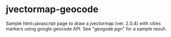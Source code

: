 # jvectormap-geocode
Sample html+javascript page to draw a jvectormap (ver. 2.0.4) with cities markers using google geocode API. See "geogode.pgn" for a sample result.
